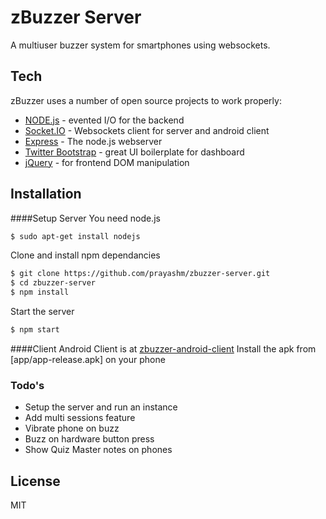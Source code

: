 # zBuzzer Server

A multiuser buzzer system for smartphones using websockets.

## Tech
zBuzzer uses a number of open source projects to work properly:
* [NODE.js] - evented I/O for the backend
* [Socket.IO] - Websockets client for server and android client
* [Express] - The node.js webserver
* [Twitter Bootstrap] - great UI boilerplate for dashboard
* [jQuery] - for frontend DOM manipulation

## Installation
####Setup Server
You need node.js
```sh
$ sudo apt-get install nodejs
```
Clone and install npm dependancies
```sh
$ git clone https://github.com/prayashm/zbuzzer-server.git
$ cd zbuzzer-server
$ npm install
```
Start the server
```sh
$ npm start
```

####Client
Android Client is at [zbuzzer-android-client](https://github.com/prayashm/zbuzzer-android-client)
Install the apk from [app/app-release.apk] on your phone


### Todo's

 - Setup the server and run an instance
 - Add multi sessions feature
 - Vibrate phone on buzz
 - Buzz on hardware button press
 - Show Quiz Master notes on phones

License
----

MIT

[node.js]:http://nodejs.org
[Twitter Bootstrap]:http://twitter.github.com/bootstrap/
[jQuery]:http://jquery.com
[express]:http://expressjs.com
[Socket.io]:http://socket.io
